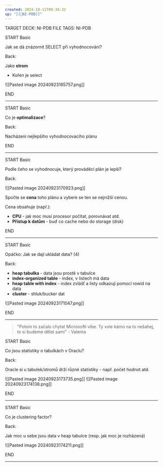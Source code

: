 ```yaml
---
created: 2024-10-11T09:34:32
up: "[[📖NI-PDB]]"
---
```


TARGET DECK: NI-PDB
FILE TAGS: NI-PDB


START
Basic

Jak se dá znázornit SELECT při vyhodnocování?

Back:

Jako **strom**
- Kořen je select

![[Pasted image 20240923165757.png]]
<!--ID: 1728921214670-->
END

---


START
Basic

Co je **optimalizace**?

Back:

Nacházení nejlepšího vyhodnocovacího plánu
<!--ID: 1728921214673-->
END

---


START
Basic

Podle čeho se vyhodnocuje, který prováděcí plán je lepší?

Back:

![[Pasted image 20240923170923.png]]

Spočte se **cena** toho plánu a vybere se ten se nejnižší cenou.

Cena obsahuje (např.):
- **CPU** - jak moc musí procesor počítat, porovnávat atd.
- **Přístup k datům** - buď co cache nebo do storage (disk)
<!--ID: 1728921214675-->
END

---


START
Basic

Opáčko: Jak se dají ukládat data? (4)

Back:

- **heap tabulka** - data jsou prostě v tabulce
- **index-organized table** - index, v listech má data
- **heap table with index** - index zvlášť a listy odkazují pomocí rowid na data
- **cluster** - shluk/bucker dat

![[Pasted image 20240923171047.png]]
<!--ID: 1728921214678-->
END

---

> "Potom to začalo chytat Microsoftí vibe. Ty vole kámo na to nešahej, to si budeme dělat sami" - Valenta


START
Basic

Co jsou statistiky o tabulkách v Oraclu?

Back:

Oracle si u tabulek/stromů drží různé statistiky - např. počet hodnot atd.

![[Pasted image 20240923173735.png]]
![[Pasted image 20240923174138.png]]

<!--ID: 1728921214681-->
END

---


START
Basic

Co je clustering factor?

Back:

Jak moc u sebe jsou data v heap tabulce (resp. jak moc je rozházená)

![[Pasted image 20240923174211.png]]
<!--ID: 1728921214684-->
END

---


